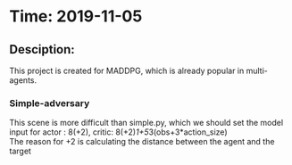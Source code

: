 # Time: 2019-11-05  
## Desciption:  
This project is created for MADDPG, which is already popular in multi-agents.  

### Simple-adversary  
This scene is more difficult than simple.py, which we should set the model input for actor : 8(+2), critic: 8(+2)*1+5*3(obs+3*action_size)  
The reason for +2 is calculating the distance between the agent and the target   
